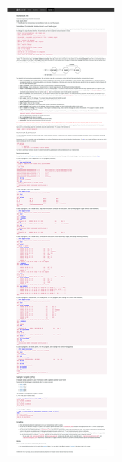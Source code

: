 ![hw4](https://github.com/13579and2468/NYCU-Advanced-UNIX-Programming-2022/blob/main/hw4/people.cs.nctu.edu.tw__chuang_courses_unixprog_resources_hw4_sdb_.png?raw=true)

